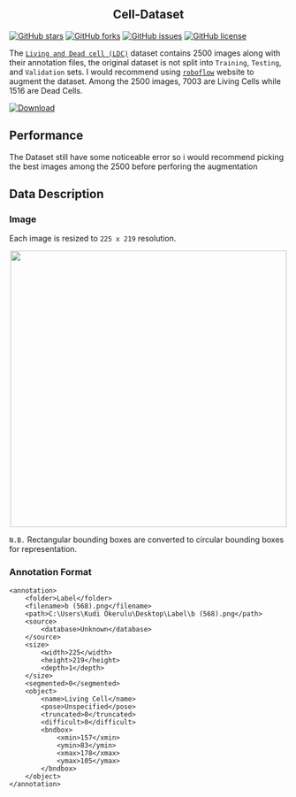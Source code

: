 <h2 align="center">Cell-Dataset</h2>

[![GitHub stars](https://img.shields.io/github/stars/maxKudi/Cell-Dataset)](https://github.com/maxKudi/Cell-Dataset/stargazers)
[![GitHub forks](https://img.shields.io/github/forks/maxKudi/Cell-Dataset)](https://github.com/maxKudi/Cell-Dataset/network)
[![GitHub issues](https://img.shields.io/github/issues/maxKudi/Cell-Dataset)](https://github.com/maxKudi/Cell-Dataset/issues)
[![GitHub license](https://img.shields.io/github/license/maxKudi/Cell-Dataset)](https://github.com/maxKudi/Cell-Dataset/blob/master/LICENSE)

The [```Living and Dead cell (LDC)```](https://github.com/maxKudi/Cell-Dataset/) dataset contains 2500 images along with their annotation files, the original dataset is not   split into ```Training```, ```Testing```, and ```Validation``` sets. I would recommend using [```roboflow```](https://github.com/roboflow-ai) website to augment the dataset. Among the 2500 images, 7003 are Living Cells while 1516 are Dead Cells. 

[![Download](https://img.shields.io/badge/download-dataset-f20a0a.svg?longCache=true&style=flat)](https://github.com/maxKudi/Cell-Dataset/archive/master.zip)

## Performance 
The Dataset still have some noticeable error so i would recommend picking the best images among the 2500 before perforing the augmentation 

## Data Description

### Image 
Each image is resized to ```225 x 219``` resolution. 
<p align="center">
  <img src="https://user-images.githubusercontent.com/22647359/127229072-5d6a41c8-7f9f-4e35-abc9-0460a37c9b64.png" width="500">
</p>

`N.B.` Rectangular bounding boxes are converted to circular bounding boxes for representation.

### Annotation Format

```
<annotation>
	<folder>Label</folder>
	<filename>b (568).png</filename>
	<path>C:\Users\Kudi Okerulu\Desktop\Label\b (568).png</path>
	<source>
		<database>Unknown</database>
	</source>
	<size>
		<width>225</width>
		<height>219</height>
		<depth>1</depth>
	</size>
	<segmented>0</segmented>
	<object>
		<name>Living Cell</name>
		<pose>Unspecified</pose>
		<truncated>0</truncated>
		<difficult>0</difficult>
		<bndbox>
			<xmin>157</xmin>
			<ymin>83</ymin>
			<xmax>178</xmax>
			<ymax>105</ymax>
		</bndbox>
	</object>
</annotation>

```

[1]: http://ietdl.org/t/kmgztb


